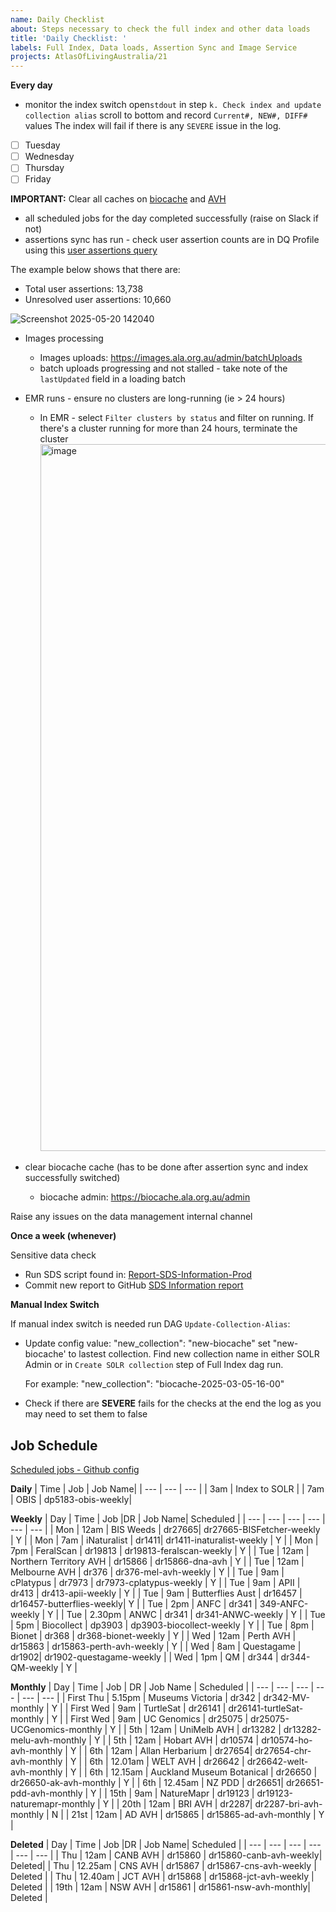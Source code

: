 ```yaml
---
name: Daily Checklist
about: Steps necessary to check the full index and other data loads
title: 'Daily Checklist: '
labels: Full Index, Data loads, Assertion Sync and Image Service
projects: AtlasOfLivingAustralia/21
---
```

**Every day**

-  monitor the index switch
open`stdout` in step `k. Check index and update collection alias`
scroll to bottom and record `Current#, NEW#, DIFF#` values
The index will fail if there is any `SEVERE` issue in the log. 
- [ ] Tuesday
- [ ] Wednesday
- [ ] Thursday
- [ ] Friday

**IMPORTANT:**  Clear all caches on [biocache](https://biocache.ala.org.au/admin) and [AVH](https://avh.ala.org.au/admin)

-  all scheduled jobs for the day completed successfully (raise on Slack if not) 
-  assertions sync has run - check user assertion counts are in DQ Profile using this
 [user assertions query](https://biocache.ala.org.au/occurrence/search?q=userAssertions%3A*)

The example below shows that there are:
- Total user assertions: 13,738
- Unresolved user assertions: 10,660

![Screenshot 2025-05-20 142040](https://github.com/user-attachments/assets/238094aa-de5f-4413-998d-a293e1d0f8e4)
      
- Images processing
  -  Images uploads: https://images.ala.org.au/admin/batchUploads    
  -  batch uploads progressing and not stalled - take note of the `lastUpdated` field in a loading batch
    
- EMR runs - ensure no clusters are long-running (ie > 24 hours)

  - In EMR - select `Filter clusters by status` and filter on running. If there's a cluster running for more than 24 hours, terminate the cluster
          <img width="1131" alt="image" src="https://github.com/user-attachments/assets/1654e197-d74a-4dcc-bc42-5b3aaf262cfd" />
          

- clear biocache cache (has to be done after assertion sync and index successfully switched)
  
  - biocache admin: https://biocache.ala.org.au/admin
    
Raise any issues on the data management internal channel 

**Once a week (whenever)**

Sensitive data check
- Run SDS script found in: [Report-SDS-Information-Prod](https://github.com/AtlasOfLivingAustralia/authoritative-lists/blob/master/legacy-notebooks-scripts/monitoring/reports/scripts/Report-SDS-Information-Prod.py)
- Commit new report to GitHub [SDS Information report](https://github.com/AtlasOfLivingAustralia/authoritative-lists/blob/master/legacy-notebooks-scripts/monitoring/reports/SDS-Assertions-Information-test.md)

**Manual Index Switch**

If manual index switch is needed run DAG `Update-Collection-Alias`:
- Update config value:  "new_collection": "new-biocache" set "new-biocache' to lastest collection. Find new collection name in either SOLR Admin or in `Create SOLR collection` step of Full Index dag run.

  For example:  "new_collection": "biocache-2025-03-05-16-00"
- Check if there are **SEVERE** fails for the checks at the end the log as you may need to set them to false

## Job Schedule

[Scheduled jobs - Github config](https://github.com/AtlasOfLivingAustralia/databox/blob/master/airflow/pipelines-job-schedules/job-schedule-config-prod.json) 

**Daily**
| Time | Job | Job Name|
| --- | --- | --- |
| 3am | Index to SOLR |
| 7am | OBIS | dp5183-obis-weekly|


**Weekly**
| Day | Time | Job |DR | Job Name| Scheduled |
| --- | --- | --- | --- | --- | --- |
| Mon | 12am | BIS Weeds  | dr27665|  dr27665-BISFetcher-weekly | Y |
| Mon | 7am | iNaturalist | dr1411| dr1411-inaturalist-weekly | Y |
| Mon | 7pm | FeralScan | dr19813 | dr19813-feralscan-weekly | Y |
| Tue | 12am | Northern Territory AVH | dr15866 | dr15866-dna-avh | Y |
| Tue | 12am | Melbourne AVH | dr376 | dr376-mel-avh-weekly | Y |
| Tue | 9am | cPlatypus | dr7973 | dr7973-cplatypus-weekly | Y |
| Tue | 9am | APII | dr413 | dr413-apii-weekly | Y |
| Tue | 9am | Butterflies Aust | dr16457 |  dr16457-butterflies-weekly| Y |
| Tue | 2pm | ANFC | dr341 | 349-ANFC-weekly | Y |
| Tue | 2.30pm | ANWC | dr341 |  dr341-ANWC-weekly | Y |
| Tue | 5pm | Biocollect | dp3903 | dp3903-biocollect-weekly | Y |
| Tue | 8pm | Bionet | dr368 |  dr368-bionet-weekly | Y |
| Wed | 12am | Perth AVH | dr15863 | dr15863-perth-avh-weekly | Y |
| Wed | 8am | Questagame | dr1902| dr1902-questagame-weekly |
| Wed | 1pm | QM | dr344 | dr344-QM-weekly | Y |


**Monthly**
| Day | Time | Job | DR | Job Name | Scheduled |
| --- | --- | --- |  --- | --- | --- |
| First Thu | 5.15pm | Museums Victoria | dr342 | dr342-MV-monthly | Y |
| First Wed | 9am | TurtleSat | dr26141 | dr26141-turtleSat-monthly | Y |
| First Wed | 9am | UC Genomics | dr25075 | dr25075-UCGenomics-monthly | Y |
| 5th | 12am | UniMelb AVH | dr13282 | dr13282-melu-avh-monthly | Y |
| 5th | 12am | Hobart AVH  | dr10574 | dr10574-ho-avh-monthly | Y |
| 6th | 12am | Allan Herbarium | dr27654| dr27654-chr-avh-monthly | Y |
| 6th | 12.01am | WELT AVH | dr26642 | dr26642-welt-avh-monthly | Y |
| 6th | 12.15am | Auckland Museum Botanical  | dr26650 | dr26650-ak-avh-monthly | Y |
| 6th | 12.45am | NZ PDD | dr26651| dr26651-pdd-avh-monthly | Y |
| 15th | 9am | NatureMapr | dr19123 |  dr19123-naturemapr-monthly | Y |
| 20th | 12am | BRI AVH | dr2287| dr2287-bri-avh-monthly | N |
| 21st | 12am | AD AVH | dr15865 | dr15865-ad-avh-monthly |  Y |

**Deleted**
| Day | Time | Job |DR | Job Name| Scheduled |
| --- | --- | --- |  --- | --- | --- |
| Thu | 12am | CANB AVH | dr15860 |  dr15860-canb-avh-weekly| Deleted|
| Thu | 12.25am | CNS AVH | dr15867 | dr15867-cns-avh-weekly  | Deleted |
| Thu | 12.40am | JCT AVH | dr15868 | dr15868-jct-avh-weekly | Deleted |
| 19th | 12am | NSW AVH | dr15861 | dr15861-nsw-avh-monthly| Deleted |
